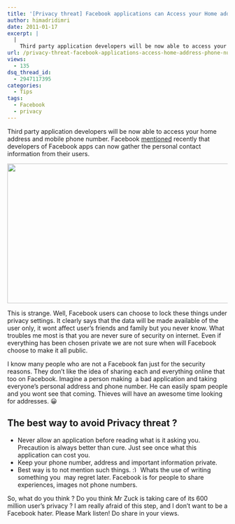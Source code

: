 ```yaml
---
title: '[Privacy threat] Facebook applications can Access your Home address and Phone number'
author: himadridimri
date: 2011-01-17
excerpt: |
  |
    Third party application developers will be now able to access your home address and mobile phone number. Facebook mentioned recently that developers of Facebook apps can now gather the personal contact information from their users.
url: /privacy-threat-facebook-applications-access-home-address-phone-number/
views:
  - 135
dsq_thread_id:
  - 2947117395
categories:
  - Tips
tags:
  - Facebook
  - privacy
---
```

Third party application developers will be now able to access your home address and mobile phone number. Facebook <a href="http://developers.facebook.com/blog/post/446" onclick="_gaq.push(['_trackEvent', 'outbound-article', 'http://developers.facebook.com/blog/post/446', 'mentioned']);" >mentioned</a> recently that developers of Facebook apps can now gather the personal contact information from their users.

<a href="http://fbknol.com/privacy-threat-facebook-applications-access-home-address-phone-number/privacy-threat/" onclick="_gaq.push(['_trackEvent', 'outbound-article', 'http://fbknol.com/privacy-threat-facebook-applications-access-home-address-phone-number/privacy-threat/', '']);" rel="attachment wp-att-5229"><img class="alignnone size-full  wp-image-53822" src="http://cdn.devilsworkshop.org/files/2011/01/Privacy-threat.png" alt="" width="565" height="319" /></a>

This is strange. Well, Facebook users can choose to lock these things under privacy settings. It clearly says that the data will be made available of the user only, it wont affect user&#8217;s friends and family but you never know. What troubles me most is that you are never sure of security on internet. Even if everything has been chosen private we are not sure when will Facebook choose to make it all public.

I know many people who are not a Facebook fan just for the security reasons. They don&#8217;t like the idea of sharing each and everything online that too on Facebook. Imagine a person making  a bad application and taking everyone&#8217;s personal address and phone number. He can easily spam people and you wont see that coming. Thieves will have an awesome time looking for addresses. 😀

## The best way to avoid Privacy threat ?

  * Never allow an application before reading what is it asking you. Precaution is always better than cure. Just see once what this application can cost you.
  * Keep your phone number, address and important information private.
  * Best way is to not mention such things. <img src="http://devilsworkshop.org/wp-includes/images/smilies/simple-smile.png" alt=":)" class="wp-smiley" style="height: 1em; max-height: 1em;" /> Whats the use of writing something you  may regret later. Facebook is for people to share experiences, images not phone numbers.

So, what do you think ? Do you think Mr Zuck is taking care of its 600 million user&#8217;s privacy ? I am really afraid of this step, and I don&#8217;t want to be a Facebook hater. Please Mark listen! Do share in your views.
